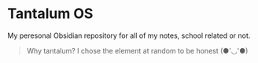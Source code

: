 # Tantalum OS
My peresonal Obsidian repository for all of my notes, school related or not.

> Why tantalum? I chose the element at random to be honest (●'◡'●)
